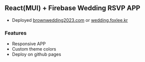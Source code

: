 ## React(MUI) + Firebase Wedding RSVP APP
- Deployed [brownwedding2023.com](http://www.brownwedding2023.com) or [wedding.foxlee.kr](http://wedding.foxlee.kr)
### Features
- Responsive APP
- Custom theme colors
- Deploy on github pages
  